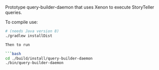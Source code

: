 Prototype query-builder-daemon that uses Xenon to execute StoryTeller queries.

To compile use:

```bash
# (needs Java version 8)
./gradlew installDist

Then to run

```bash
cd ./build/install/query-builder-daemon  
./bin/query-builder-daemon
```
